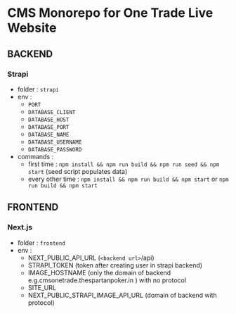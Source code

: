 # CMS Monorepo for One Trade Live Website

## BACKEND

### Strapi

- folder : `strapi`
- env :
  - `PORT`
  - `DATABASE_CLIENT`
  - `DATABASE_HOST`
  - `DATABASE_PORT`
  - `DATABASE_NAME`
  - `DATABASE_USERNAME`
  - `DATABASE_PASSWORD`
- commands :
  - first time : `npm install && npm run build && npm run seed && npm start` (seed script populates data)
  - every other time : `npm install && npm run build && npm start` or `npm run build && npm start`

## FRONTEND

### Next.js

- folder : `frontend`
- env :
  - NEXT_PUBLIC_API_URL (`<backend url>`/api)
  - STRAPI_TOKEN (token after creating user in strapi backend)
  - IMAGE_HOSTNAME (only the domain of backend e.g.cmsonetrade.thespartanpoker.in ) with no protocol
  - SITE_URL
  - NEXT_PUBLIC_STRAPI_IMAGE_API_URL (domain of backend with protocol)
